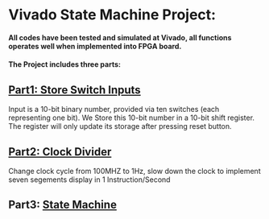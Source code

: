 # Vivado State Machine Project:
#### All codes have been tested and simulated at Vivado, all functions operates well when implemented into FPGA board. 

#### The Project includes three parts:

## [Part1: Store Switch Inputs ](https://github.com/ChingSsuyuan/Vivado_State_Machine_Project/tree/b22e3189d2a9c86b28a2b5034b8b4f27e8412d79/Store%20Inputs%20Codes)
Input is a 10-bit binary number, provided via ten switches (each representing one bit). We Store this 10-bit number in a 10-bit shift register.
The register will only update its storage after pressing reset button.

## [Part2: Clock Divider ](https://github.com/ChingSsuyuan/Vivado_State_Machine_Project/tree/8c4b00b59ab98193503395b9d9de03b9d6740b0d/Clock%20Divider)
Change clock cycle from 100MHZ to 1Hz, slow down the clock to implement seven segements display in 1 Instruction/Second

## Part3: [State Machine](https://github.com/ChingSsuyuan/Vivado_State_Machine_Project/tree/84dd13d7e2cc8164f7c00bf325b66cfc1ece1cd0/Top%20Module)
